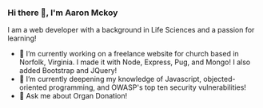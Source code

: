 ### Hi there 👋, I'm Aaron Mckoy

I am a web developer with a background in Life Sciences and a passion for learning!

- 🔭 I’m currently working on a freelance website for church based in Norfolk, Virginia. I made it with Node, Express, Pug, and Mongo! I also added Bootstrap and JQuery!
- 🌱 I’m currently deepening my knowledge of Javascript, objected-oriented programming, and OWASP's top ten security vulnerabilities! 
- 💬 Ask me about Organ Donation!
<!--
**ArMc8234/ArMc8234** is a ✨ _special_ ✨ repository because its `README.md` (this file) appears on your GitHub profile.

Here are some ideas to get you started:

- 🔭 I’m currently working on ...
- 🌱 I’m currently learning ...
- 👯 I’m looking to collaborate on ...
- 🤔 I’m looking for help with ...
- 💬 Ask me about ...
- 📫 How to reach me: ...
- 😄 Pronouns: ...
- ⚡ Fun fact: ...
-->
